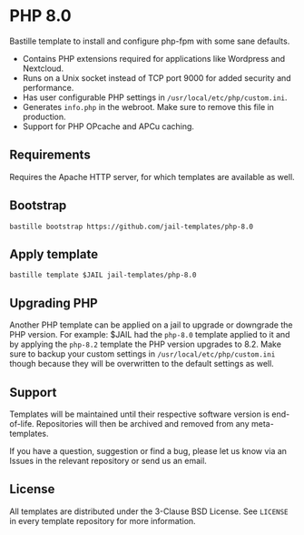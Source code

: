 # PHP 8.0
Bastille template to install and configure php-fpm with some sane defaults.

* Contains PHP extensions required for applications like Wordpress and Nextcloud.
* Runs on a Unix socket instead of TCP port 9000 for added security and performance.
* Has user configurable PHP settings in `/usr/local/etc/php/custom.ini`.
* Generates `info.php` in the webroot. Make sure to remove this file in production.
* Support for PHP OPcache and APCu caching.

## Requirements
Requires the Apache HTTP server, for which templates are available as well.

## Bootstrap
```
bastille bootstrap https://github.com/jail-templates/php-8.0
```

## Apply template
```
bastille template $JAIL jail-templates/php-8.0
```

## Upgrading PHP
Another PHP template can be applied on a jail to upgrade or downgrade the PHP version. For example: $JAIL had the `php-8.0` template applied to it and by applying the `php-8.2` template the PHP version upgrades to 8.2. Make sure to backup your custom settings in `/usr/local/etc/php/custom.ini` though because they will be overwritten to the default settings as well.

## Support
Templates will be maintained until their respective software version is end-of-life. Repositories will then be archived and removed from any meta-templates.

If you have a question, suggestion or find a bug, please let us know via an Issues in the relevant repository or send us an email.

## License
All templates are distributed under the 3-Clause BSD License. See `LICENSE` in every template repository for more information.
